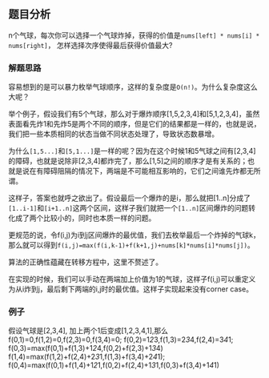 ## 题目分析

n个气球，每次你可以选择一个气球炸掉，获得的价值是`nums[left] * nums[i] * nums[right]`， 怎样选择次序使得最后获得价值最大?

### 解题思路

容易想到的是可以暴力枚举气球顺序，这样的复杂度是`O(n!)`。为什么复杂度这么大呢？

举个例子，假设我们有5个气球，那么对于爆炸顺序[1,5,2,3,4]和[5,1,2,3,4]，虽然表面看先炸1和先炸5是两个不同的顺序，但是它们的结果都是一样的，也就是说，我们把一些本质相同的状态当做不同状态处理了，导致状态数暴增。
 
为什么`[1,5...]`和`[5,1...]`是一样的呢？因为在这个时候1和5气球之间有[2,3,4]的障碍，也就是说除非[2,3,4]都炸完了，那么[1,5]之间的顺序才是有关系的；也就是说在有障碍阻隔的情况下，两端是不可能相互影响的，它们之间谁先炸都无所谓。

这样子，答案也就呼之欲出了。假设最后一个爆炸的是i，那么就把[1..n]分成了`[1..i-1]`和`[i+1..n]`这两个区间，这样子我们就把一个`[1..n]`区间爆炸的问题转化成了两个比较小的，同时也本质一样的问题。

更规范的说，令f(i,j)为i到j区间爆炸的最优值，我们去枚举最后一个炸掉的气球k，那么就可以得到`f(i,j)=max(f(i,k-1)+f(k+1,j)+nums[k]*nums[i]*nums[j])`。

算法的正确性蕴藏在转移方程中，这里不赘述了。

在实现的时候，我们可以手动在两端加上价值为1的气球，这样子f(i,j)可以重定义为从i炸到j，最后剩下两端的i,j时的最优值。这样子实现起来没有corner case。

### 例子
假设气球是[2,3,4], 加上两个1后变成[1,2,3,4,1],那么
f(0,1)=0,f(1,2)=0,f(2,3)=0,f(3,4)=0;
f(0,2)=1*2*3,f(1,3)=2*3*4,f(2,4)=3*4*1;
f(0,3)=max(f(0,1)+f(1,3)+1*2*4,f(0,2)+f(2,3)+1*3*4)
f(1,4)=max(f(1,2)+f(2,4)+2*3*1,f(1,3)+f(3,4)+2*4*1);
f(0,4)=max(f(0,1)+f(1,4)+1*2*1,f(0,2)+f(2,4)+1*3*1,f(0,3)+f(3,4)+1*4*1)
